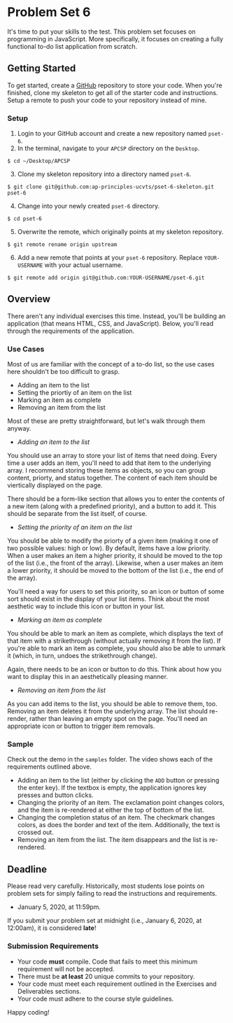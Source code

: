 # Problem Set 6

It's time to put your skills to the test. This problem set focuses on programming in JavaScript. More specifically, it focuses on creating a fully functional to-do list application from scratch.

## Getting Started

To get started, create a [GitHub](https://github.com/) repository to store your code. When you're finished, clone my skeleton to get all of the starter code and instructions. Setup a remote to push your code to your repository instead of mine.

### Setup

1. Login to your GitHub account and create a new repository named `pset-6`.
2. In the terminal, navigate to your `APCSP` directory on the `Desktop`.
```
$ cd ~/Desktop/APCSP
```
3. Clone my skeleton repository into a directory named `pset-6`.
```
$ git clone git@github.com:ap-principles-ucvts/pset-6-skeleton.git pset-6
````
4. Change into your newly created `pset-6` directory.
```
$ cd pset-6
```
5. Overwrite the remote, which originally points at my skeleton repository.
```
$ git remote rename origin upstream
```
6. Add a new remote that points at your `pset-6` repository. Replace `YOUR-USERNAME` with your actual username.
```
$ git remote add origin git@github.com:YOUR-USERNAME/pset-6.git
```

## Overview

There aren't any individual exercises this time. Instead, you'll be building an application (that means HTML, CSS, and JavaScript). Below, you'll read through the requirements of the application.

### Use Cases

Most of us are familiar with the concept of a to-do list, so the use cases here shouldn't be too difficult to grasp.

* Adding an item to the list
* Setting the priortiy of an item on the list
* Marking an item as complete
* Removing an item from the list

Most of these are pretty straightforward, but let's walk through them anyway.

* *Adding an item to the list*

You should use an array to store your list of items that need doing. Every time a user adds an item, you'll need to add that item to the underlying array. I recommend storing these items as objects, so you can group content, priorty, and status together. The content of each item should be viertically displayed on the page.

There should be a form-like section that allows you to enter the contents of a new item (along with a predefined priority), and a button to add it. This should be separate from the list itself, of course.

* *Setting the priority of an item on the list*

You should be able to modify the priorty of a given item (making it one of two possible values: high or low). By default, items have a low priority. When a user makes an item a higher priority, it should be moved to the top of the list (i.e., the front of the array). Likewise, when a user makes an item a lower priority, it should be moved to the bottom of the list (i.e., the end of the array).

You'll need a way for users to set this priority, so an icon or button of some sort should exist in the display of your list items. Think about the most aesthetic way to include this icon or button in your list.

* *Marking an item as complete*

You should be able to mark an item as complete, which displays the text of that item with a strikethrough (without actually removing it from the list). If you're able to mark an item as complete, you should also be able to unmark it (which, in turn, undoes the strikethrough change).

Again, there needs to be an icon or button to do this. Think about how you want to display this in an aesthetically pleasing manner.

* *Removing an item from the list*

As you can add items to the list, you should be able to remove them, too. Removing an item deletes it from the underlying array. The list should re-render, rather than leaving an empty spot on the page. You'll need an appropriate icon or button to trigger item removals.

### Sample

Check out the demo in the `samples` folder. The video shows each of the requirements outlined above.

* Adding an item to the list (either by clicking the `ADD` button or pressing the enter key). If the textbox is empty, the application ignores key presses and button clicks.
* Changing the priority of an item. The exclamation point changes colors, and the item is re-rendered at either the top of bottom of the list.
* Changing the completion status of an item. The checkmark changes colors, as does the border and text of the item. Additionally, the text is crossed out.
* Removing an item from the list. The item disappears and the list is re-rendered.

## Deadline

Please read very carefully. Historically, most students lose points on problem sets for simply failing to read the instructions and requirements.

* January 5, 2020, at 11:59pm.

If you submit your problem set at midnight (i.e., January 6, 2020, at 12:00am), it is considered **late**!

### Submission Requirements

* Your code **must** compile. Code that fails to meet this minimum requirement will not be accepted.
* There must be **at least** 20 unique commits to your repository.
* Your code must meet each requirement outlined in the Exercises and Deliverables sections.
* Your code must adhere to the course style guidelines.

Happy coding!
